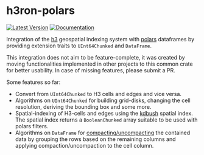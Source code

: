 # h3ron-polars

[![Latest Version](https://img.shields.io/crates/v/h3ron-polars.svg)](https://crates.io/crates/h3ron-polars) [![Documentation](https://docs.rs/h3ron-polars/badge.svg)](https://docs.rs/h3ron-polars)

Integration of the [h3](https://h3geo.org) geospatial indexing system with [polars](https://docs.rs/polars) dataframes by providing extension traits 
to `UInt64Chunked` and `DataFrame`.

This integration does not aim to be feature-complete, it was created by moving functionalities implemented in other 
projects to this common crate for better usability. In case of missing features, please submit a PR.

Some features so far:

* Convert from `UInt64Chunked` to H3 cells and edges and vice versa.
* Algorithms on `UInt64Chunked` for building grid-disks, changing the cell resolution, deriving the bounding box and some more.
* Spatial-indexing of H3-cells and edges using the [kdbush](https://docs.rs/kdbush) spatial index. The spatial index 
  returns a `BooleanChunked` array suitable to be used with polars filters.
* Algorithms on `DataFrame` for [compacting/uncompacting](https://h3geo.org/docs/highlights/indexing) the contained data 
  by grouping the rows based on the remaining columns and applying compaction/uncompaction to the cell column.
